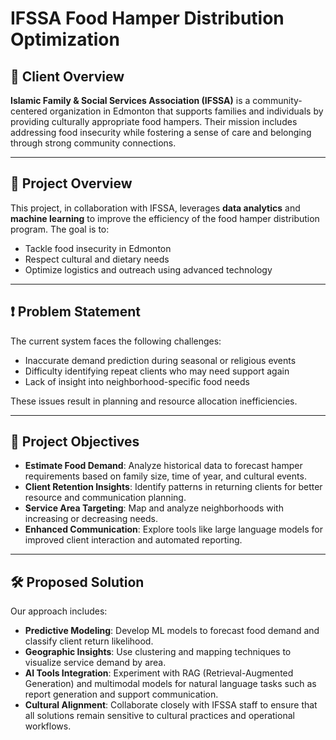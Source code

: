 # IFSSA Food Hamper Distribution Optimization

## 🏢 Client Overview

**Islamic Family & Social Services Association (IFSSA)** is a community-centered organization in Edmonton that supports families and individuals by providing culturally appropriate food hampers. Their mission includes addressing food insecurity while fostering a sense of care and belonging through strong community connections.

---

## 📌 Project Overview

This project, in collaboration with IFSSA, leverages **data analytics** and **machine learning** to improve the efficiency of the food hamper distribution program. The goal is to:

- Tackle food insecurity in Edmonton
- Respect cultural and dietary needs
- Optimize logistics and outreach using advanced technology

---

## ❗ Problem Statement

The current system faces the following challenges:

- Inaccurate demand prediction during seasonal or religious events
- Difficulty identifying repeat clients who may need support again
- Lack of insight into neighborhood-specific food needs

These issues result in planning and resource allocation inefficiencies.

---

## 🎯 Project Objectives

- **Estimate Food Demand**: Analyze historical data to forecast hamper requirements based on family size, time of year, and cultural events.
- **Client Retention Insights**: Identify patterns in returning clients for better resource and communication planning.
- **Service Area Targeting**: Map and analyze neighborhoods with increasing or decreasing needs.
- **Enhanced Communication**: Explore tools like large language models for improved client interaction and automated reporting.

---

## 🛠️ Proposed Solution

Our approach includes:

- **Predictive Modeling**: Develop ML models to forecast food demand and classify client return likelihood.
- **Geographic Insights**: Use clustering and mapping techniques to visualize service demand by area.
- **AI Tools Integration**: Experiment with RAG (Retrieval-Augmented Generation) and multimodal models for natural language tasks such as report generation and support communication.
- **Cultural Alignment**: Collaborate closely with IFSSA staff to ensure that all solutions remain sensitive to cultural practices and operational workflows.
